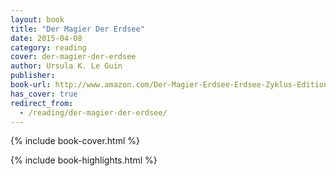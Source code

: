 ```yaml
---
layout: book
title: "Der Magier Der Erdsee"
date: 2015-04-08
category: reading
cover: der-magier-der-erdsee
author: Ursula K. Le Guin
publisher:
book-url: http://www.amazon.com/Der-Magier-Erdsee-Erdsee-Zyklus-Edition-ebook/dp/B00ANMH3CS
has_cover: true
redirect_from:
  - /reading/der-magier-der-erdsee/
---
```

{% include book-cover.html %}

{% include book-highlights.html %}
